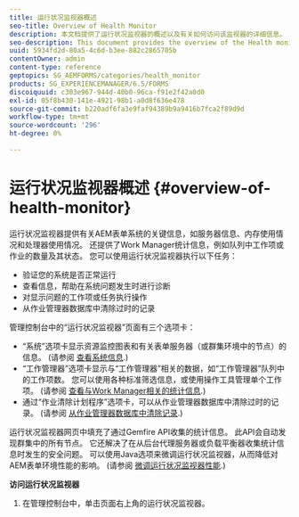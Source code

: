 ```yaml
---
title: 运行状况监视器概述
seo-title: Overview of Health Monitor
description: 本文档提供了运行状况监视器的概述以及有关如何访问该监视器的详细信息。
seo-description: This document provides the overview of the Health monitor, and details about how you can access it.
uuid: 5934fd2d-80a5-4c6d-b3ee-882c2865705b
contentOwner: admin
content-type: reference
geptopics: SG_AEMFORMS/categories/health_monitor
products: SG_EXPERIENCEMANAGER/6.5/FORMS
discoiquuid: c303e967-944d-40b0-96ca-f91e2f42a0d0
exl-id: 05f8b430-141e-4921-98b1-a0d8f636e478
source-git-commit: b220adf6fa3e9faf94389b9a9416b7fca2f89d9d
workflow-type: tm+mt
source-wordcount: '296'
ht-degree: 0%

---
```


# 运行状况监视器概述 {#overview-of-health-monitor}

运行状况监视器提供有关AEM表单系统的关键信息，如服务器信息、内存使用情况和处理器使用情况。 还提供了Work Manager统计信息，例如队列中工作项或作业的数量及其状态。 您可以使用运行状况监视器执行以下任务：

* 验证您的系统是否正常运行
* 查看信息，帮助在系统问题发生时进行诊断
* 对显示问题的工作项或任务执行操作
* 从作业管理器数据库中清除过时的记录

管理控制台中的“运行状况监视器”页面有三个选项卡：

* “系统”选项卡显示资源监控图表和有关表单服务器（或群集环境中的节点）的信息。 (请参阅 [查看系统信息](/help/forms/using/admin-help/view-system-information.md#view-system-information).)
* “工作管理器”选项卡显示与“工作管理器”相关的数据，如“工作管理器”队列中的工作项数。 您可以使用各种标准筛选信息，或使用操作工具管理单个工作项。 (请参阅 [查看与Work Manager相关的统计信息](/help/forms/using/admin-help/view-statistics-related-manager.md#view-statistics-related-to-work-manager).)
* 通过“作业清除计划程序”选项卡，可以从作业管理器数据库中清除过时的记录。 (请参阅 [从作业管理器数据库中清除记录](/help/forms/using/admin-help/purge-records-job-manager-database.md#purge-records-from-the-job-manager-database).)

运行状况监视器网页中填充了通过Gemfire API收集的统计信息。 此API会自动发现群集中的所有节点。 它还解决了在从后台代理服务器或负载平衡器收集统计信息时发生的安全问题。 可以使用Java选项来微调运行状况监视器，从而降低对AEM表单环境性能的影响。 (请参阅 [微调运行状况监视器性能](/help/forms/using/admin-help/fine-tuning-health-monitor-performance.md#fine-tuning-health-monitor-performance).)

**访问运行状况监视器**

1. 在管理控制台中，单击页面右上角的运行状况监视器。
